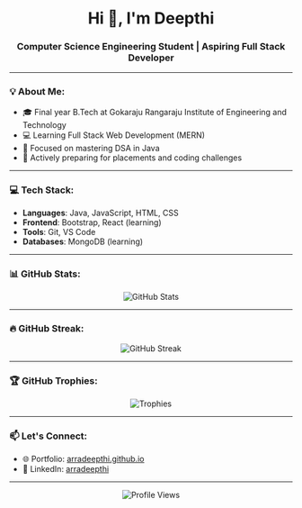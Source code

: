 <h1 align="center">Hi 👋, I'm Deepthi</h1>
<h3 align="center">Computer Science Engineering Student | Aspiring Full Stack Developer </h3>

---

### 💡 About Me:
- 🎓 Final year B.Tech at Gokaraju Rangaraju Institute of Engineering and Technology  
- 💻 Learning Full Stack Web Development (MERN)  
- 📌 Focused on mastering DSA in Java  
- 🚀 Actively preparing for placements and coding challenges

---

### 💻 Tech Stack:
- **Languages**: Java, JavaScript, HTML, CSS  
- **Frontend**: Bootstrap, React (learning)  
- **Tools**: Git, VS Code 
- **Databases**: MongoDB (learning)  

---

### 📊 GitHub Stats:
<p align="center">
  <img src="https://github-readme-stats.vercel.app/api?username=arradeepthi&show_icons=true&theme=radical" alt="GitHub Stats" />
</p>

---

### 🔥 GitHub Streak:
<p align="center">
  <img src="https://github-readme-streak-stats.herokuapp.com?user=arradeepthi&theme=radical" alt="GitHub Streak" />
</p>

---

### 🏆 GitHub Trophies:
<p align="center">
  <img src="https://github-profile-trophy.vercel.app/?username=arradeepthi&theme=radical&row=1&column=6" alt="Trophies" />
</p>

---

### 📫 Let's Connect:
- 🌐 Portfolio: [arradeepthi.github.io](https://arradeepthi.github.io)  
- 💼 LinkedIn: [arradeepthi](https://linkedin.com/in/arradeepthi) 

---

<p align="center">
  <img src="https://komarev.com/ghpvc/?username=arradeepthi&label=Profile%20views&color=0e75b6&style=flat" alt="Profile Views" />
</p>
